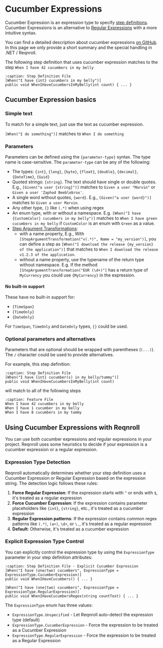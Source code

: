 # Cucumber Expressions

Cucumber Expression is an expression type to specify [step definitions](step-definitions). Cucumber Expressions is an alternative to [Regular Expressions](https://docs.microsoft.com/en-us/dotnet/standard/base-types/regular-expressions) with a more intuitive syntax.

You can find a detailed description about cucumber expressions [on GitHub](https://github.com/cucumber/cucumber-expressions#readme). In this page we only provide a short summary and the special handling in .NET / Reqnroll.

The following step definition that uses cucumber expression matches to the step `When I have 42 cucumbers in my belly`

```{code-block} csharp
:caption: Step Definition File
[When("I have {int} cucumbers in my belly")]
public void WhenIHaveCucumbersInMyBelly(int count) { ... }
```

## Cucumber Expression basics

### Simple text

To match for a simple text, just use the text as cucumber expression. 

`[When("I do something")]` matches to `When I do something`

### Parameters

Parameters can be defined using the `{parameter-type}` syntax. The type name is case-sensitive. The `parameter-type` can be any of the following:

* The types: `{int}`, `{long}`, `{byte}`, `{float}`, `{double}`, `{decimal}`, `{DateTime}`, `{Guid}`
* Quoted strings: `{string}`. The text should have single or double quotes. E.g., `[Given("a user {string}")]` matches to `Given a user "Marvin"` or `Given a user 'Zaphod Beeblebrox'`.
* A single word without quotes, `{word}`. E.g., `[Given("a user {word}")]` matches to `Given a user Marvin`.
* Any other type, `{}` like `(.*)` when using regex
* An enum type, with or without a namespace. E.g. `[When("I have {CustomColor} cucumbers in my belly")]` matches to `When I have green cucumbers in my belly` if `CustomColor` is an enum with `Green` as a value.
* [Step Argument Transformations](step-argument-conversions):
  * with a name property, E.g., With `[StepArgumentTransformation("v(.*)", Name = "my_version")]`, you can define a step as `[When("I download the release {my_version} of the application")]` that matches to `When I download the release v1.2.3 of the application`.
  * without a name property, use the typename of the return type without namespace. E.g. If the method  `[StepArgumentTransformation("EUR (\d+)"]` has a return type of `MyCurrency`  you could use `{MyCurrency}` in the expression.
    
#### No built-in support

These have no built-in support for:
* `{TimeSpan}`
* `{TimeOnly}`
* `{DateOnly}`

For `TimeSpan`, `TimeOnly` and `DateOnly` types, `{}` could be used. 

### Optional parameters and alternatives

Parameters that are optional should be wrapped with parentheses (`(...)`).
The `/` character could be used to provide alternatives.

For example, this step definition:

```{code-block} csharp
:caption: Step Definition File
[When("I have {int} cucumber(s) in my belly/tummy")]
public void WhenIHaveCucumbersInMyBelly(int count)
```

will match to all of the following steps

```{code-block} gherkin
:caption: Feature File
When I have 42 cucumbers in my belly
When I have 1 cucumber in my belly
When I have 8 cucumbers in my tummy
```

## Using Cucumber Expressions with Reqnroll

You can use both cucumber expressions and regular expressions in your project. Reqnroll uses some heuristics to decide if your expression is a cucumber expression or a regular expression.

### Expression Type Detection

Reqnroll automatically determines whether your step definition uses a Cucumber Expression or Regular Expression based on the expression string. The detection logic follows these rules:

1. **Force Regular Expression**: If the expression starts with `^` or ends with `$`, it's treated as a regular expression
2. **Force Cucumber Expression**: If the expression contains parameter placeholders like `{int}`, `{string}`, etc., it's treated as a cucumber expression
3. **Regular Expression patterns**: If the expression contains common regex patterns like `(.*)`, `(a+)`, `\d+`, or `\.`, it's treated as a regular expression
4. **Default**: Otherwise, it's treated as a cucumber expression

### Explicit Expression Type Control

You can explicitly control the expression type by using the `ExpressionType` parameter in your step definition attributes:

```{code-block} csharp
:caption: Step Definition File - Explicit Cucumber Expression
[When("I have (one/two) cucumbers", ExpressionType = ExpressionType.CucumberExpression)]
public void WhenIHaveCucumbers() { ... }

[When("I have (one|two) cucumbers", ExpressionType = ExpressionType.RegularExpression)]
public void WhenIHaveCucumbersRegex(string countText) { ... }
```

The `ExpressionType` enum has three values:
* `ExpressionType.Unspecified` - Let Reqnroll auto-detect the expression type (default)
* `ExpressionType.CucumberExpression` - Force the expression to be treated as a Cucumber Expression
* `ExpressionType.RegularExpression` - Force the expression to be treated as a Regular Expression

